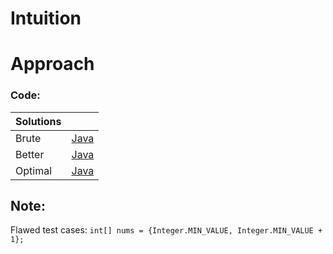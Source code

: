 # Intuition

# Approach

### Code:
| Solutions |                      |
| --------- | -------------------- |
| Brute     | [Java](Brute.java)   |
| Better    | [Java](Better.java)  |
| Optimal   | [Java](Optimal.java) |


## Note:
Flawed test cases: `int[] nums = {Integer.MIN_VALUE, Integer.MIN_VALUE + 1};`
